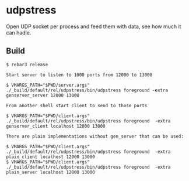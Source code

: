 udpstress
=====

Open UDP socket per process and feed them with data, see how much it can hadle.

Build
-----

    $ rebar3 release

    Start server to listen to 1000 ports from 12000 to 13000

    $ VMARGS_PATH="$PWD/server.args" ./_build/default/rel/udpstress/bin/udpstress foreground -extra genserver_server 12000 13000

    From another shell start client to send to those ports

    $ VMARGS_PATH="$PWD/client.args" ./_build/default/rel/udpstress/bin/udpstress foreground  -extra genserver_client localhost 12000 13000

    There are plain implementations without gen_server that can be used:

    $ VMARGS_PATH="$PWD/client.args" ./_build/default/rel/udpstress/bin/udpstress foreground  -extra plain_client localhost 12000 13000
    $ VMARGS_PATH="$PWD/client.args" ./_build/default/rel/udpstress/bin/udpstress foreground  -extra plain_server localhost 12000 13000
